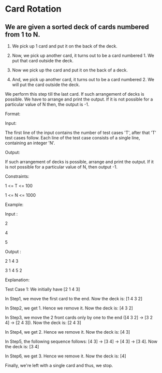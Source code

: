 # Card Rotation
## We are given a sorted deck of cards numbered from 1 to N.

1) We pick up 1 card and put it on the back of the deck.

2) Now, we pick up another card, it turns out to be a card numbered 1. We put that card outside the deck.

3) Now we pick up the card and put it on the back of a deck.

4) And, we pick up another card, it turns out to be a card numbered 2. We will put the card outside the deck.

We perform this step till the last card. If such arrangement of decks is possible. We have to arrange and print the output. If it is not possible for a particular value of N then, the output is -1.



Format:

Input:

The first line of the input contains the number of test cases 'T', after that 'T' test cases follow. Each line of the test case consists of a single line, containing an integer 'N'.

Output:

If such arrangement of decks is possible, arrange and print the output. If it is not possible for a particular value of N, then output -1.



Constraints:

1 <= T <= 100

1 <= N <= 1000

 

Example:

Input :

2

4

5

Output :

2 1 4 3

3 1 4 5 2

Explanation:

Test Case 1: We initially have [2 1 4 3]

In Step1, we move the first card to the end. Now the deck is: [1 4 3 2]

In Step2, we get 1. Hence we remove it. Now the deck is: [4 3 2]

In Step3, we move the 2 front cards only by one to the end ([4 3 2] -> [3 2 4] -> [2 4 3]). Now the deck is: [2 4 3]

In Step4, we get 2. Hence we remove it. Now the deck is: [4 3]

In Step5, the following sequence follows: [4 3] -> [3 4] -> [4 3] -> [3 4]. Now the deck is: [3 4]

In Step6, we get 3. Hence we remove it. Now the deck is: [4]

Finally, we're left with a single card and thus, we stop.